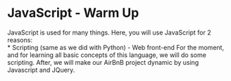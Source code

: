 <h1>JavaScript - Warm Up</h1>

<p>
JavaScript is used for many things. Here, you will use JavaScript for 2 reasons:<br>
	* Scripting (same as we did with Python)
	- Web front-end
For the moment, and for learning all basic concepts of this language, we will do some scripting. 
After, we will make our AirBnB project dynamic by using Javascript and JQuery.
</p>
